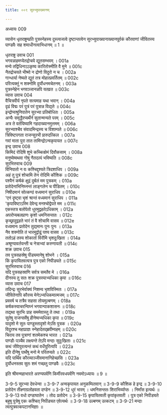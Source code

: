 ```yaml
---
title: ००९ सुरभ्युपाख्यानम्

---
```

अध्यायः 009

व्यासेन धृतराष्ट्रम्प्रति पुत्रस्नेहस्य दुस्त्यजत्वे दृष्टान्तत्वेन सुरभ्युपाख्यानाख्यानपूर्वकं कौरवाणां जीवितस्य पाण्डवैः सह शमाधीनत्वाभिधानम् ॥ 1 ॥

धृतराष्ट्र उवाच 	001  
भगवन्नाहमप्येतद्रोचये द्यूतसम्भवम् ।	001a  
मन्ये तद्विधिनाऽऽकृष्य कारितोस्मीति वै मुने ॥	001c  
नैतद्रोचयते भीष्मो न द्रोणो विदुरो न च ।	002a  
गान्धार्या नेष्यते द्यूतं तत्र मोहात्प्रवर्तितम् ॥	002c  
परित्यक्तुं न शक्नोमि दुर्योधनमचेतनम् ।	003a  
पुत्रस्नेहेन भगवञ्जानन्नपि यतव्रत ॥	003c  
व्यास उवाच 	004  
वैचित्रवीर्य नृपते सत्यमाह यथा भवान् ।	004a  
दृढं विद्मः परं पुत्रं परं पुत्रान्न विद्यते ॥	004c  
इन्द्रोप्यश्रुनिपातेन सुरभ्या प्रतिबोधितः ।	005a  
अन्यैः समृद्धैरप्यर्थैर्न सुतान्मन्यते परम् ।	005c  
अत्र ते वर्तयिष्यामि गहदाख्यानमुत्तमम् ।	006a  
सुरभ्याश्चैव संवादमिन्द्रस्य च विशाम्पते ॥	006c  
त्रिविष्टपगता राजन्सुरभी प्रारुदत्किल ।	007a  
गवां माता पुरा तात तामिन्द्रोऽन्वकृपायत ॥	007c  
इन्द्र उवाच 	008  
किमिदं रोदिषि शुभे कच्चित्क्षेमं दिवौकसाम् ।	008a  
मनुष्येष्वथवा गोषु नैतदल्पं भविष्यति ॥	008c  
सुरभिरुवाच 	009  
विनिपातो न वः कश्चिद्दृश्यते त्रिदशाधिप ।	009a  
अहं तु पुत्रं शोचामि तेन रोदिमि कौशिक ॥	009c  
पश्यैनं कर्षकं क्षुद्रं दुर्बलं मम पुत्रकम् ।	010a  
प्रतोदेनाभिनिघ्नन्तं लाङ्गलेन च पीडितम् ।	010c  
निषीदमानं सोत्कण्ठं वध्यमानं सुराधिप ॥	010e  
\'एनं दृष्ट्वा भृशं श्रान्तं वध्यमानं सुराधिप ।	011a  
\'कृपाविष्टाऽस्मि देवेन्द्र मनश्चोद्वेपते मम ॥	011c  
एकस्तत्र बलोपेतो धुरमुद्वहतेऽधिकाम् ।	012a  
अपरोप्यबलप्राणः कृशो धमनिसन्ततः ।	012c  
कृच्छ्रादुद्वहते भारं तं वै शोचामि वासव ॥	012e  
वध्यमानः प्रतोदेन तुद्यमानः पुनः पुनः ।	013a  
नैव शक्नोति तं भारमुद्वोढुं पश्य वासव ॥	013c  
ततोऽहं तस्य शोकार्ता विरौमि भृशदुःखिता ।	014a  
अश्रूण्यावर्तयन्ती च नेत्राभ्यां करुणायती ॥	014c  
शक्र उवाच 	015  
तव पुत्रसहस्रेषु पीड्यमानेषु शोभने ।	015a  
किं कृपायितवत्यत्र पुत्र एको निपीड्यते ॥	015c  
सुरभिरुवाच 	016  
यदि पुत्रसहस्राणि सर्वत्र समतैव मे ।	016a  
दीनस्य तु सतः शक्र पुत्रस्याभ्यधिका कृपा ॥	016c  
व्यास उवाच 	017  
तदिन्द्रः सुरभेर्वाक्यं निशम्य भृशविस्मितः ।	017a  
जीवितेनापि कौरव्य मेनेऽभ्यधिकमात्मजम् ॥	017c  
प्रववर्ष च तत्रैव सहसा तोयमुल्बणम् ।	018a  
कर्षकस्याचरन्विघ्नं भगवान्पाकशासनः ॥	018c  
तद्यथा सुरभिः प्राह सममेवास्तु ते तथा ।	019a  
सुतेषु राजन्सर्वेषु हीनेष्वभ्यधिका कृपा ॥	019c  
यादृशो मे सुतः पाण्डुस्तादृशो मेऽसि पुत्रक ।	020a  
विदुरश्च महाप्राज्ञः स्नेहादेतद्ब्रवीम्यहम् ॥	020c  
चिराय तव पुत्राणां शतमेकश्च भारत ।	021a  
पाण्डौः पञ्चैव लक्ष्यन्ते तेऽपि मन्दाः सुदुःखिताः ॥	021c  
कथं जीवेयुरत्यन्तं कथं वर्धेयुरित्यपि ।	022a  
इति दीनेषु पार्थेषु मनो मे परितप्यते ॥	022c  
यदि पार्थिव कौरव्याञ्जीवमानानिहेच्छसि ।	023a  
दुर्योधनस्तव सुतः शमं गच्छतु पाण्डवैः ॥	023c  

इति श्रीमन्महाभारते अरण्यपर्वणि किर्मीरवधपर्वणि नवमोऽध्यायः ॥ 9 ॥

3-9-5 सुरभ्या देवधेन्वा ॥ 3-9-7 अन्वकृपायत अनुकम्पितवान् ॥ 3-9-9 कौशिक हे इन्द्र ॥ 3-9-10 प्रतोदेन तीक्ष्णाग्रलोहवता दण्डेन ॥ 3-9-12 धुरं भारम् । धमनिसन्ततः शिराभिर्व्याप्तः । निर्मांस इत्यर्थः ॥ 3-9-13 वधो दण्डाघातेन । तोदः प्रतोदेन ॥ 3-9-15 कृपायितवती कृपांकृतवती । पुत्र एको निपीड्यते बहुषु पुत्रेषु एकः कश्चित् निपीड्यत एवेत्यर्थः ॥ 3-9-18 उल्बणम् उत्कटम् ॥ 3-9-21 मन्दाः त्वत्पुत्रवत्कपटानभिज्ञाः ॥